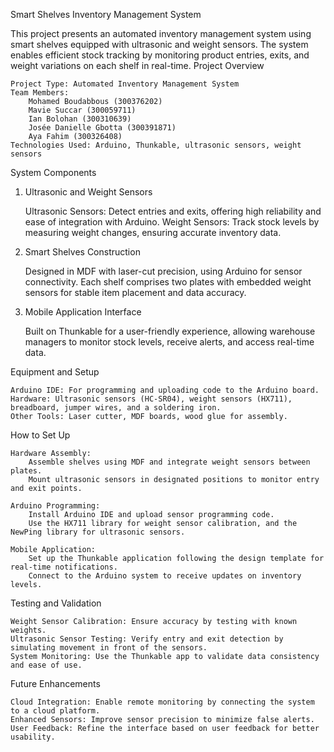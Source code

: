 Smart Shelves Inventory Management System

This project presents an automated inventory management system using smart shelves equipped with ultrasonic and weight sensors. The system enables efficient stock tracking by monitoring product entries, exits, and weight variations on each shelf in real-time.
Project Overview

    Project Type: Automated Inventory Management System
    Team Members:
        Mohamed Boudabbous (300376202)
        Mavie Succar (300059711)
        Ian Bolohan (300310639)
        Josée Danielle Gbotta (300391871)
        Aya Fahim (300326408)
    Technologies Used: Arduino, Thunkable, ultrasonic sensors, weight sensors

System Components
1. Ultrasonic and Weight Sensors

    Ultrasonic Sensors: Detect entries and exits, offering high reliability and ease of integration with Arduino.
    Weight Sensors: Track stock levels by measuring weight changes, ensuring accurate inventory data.

2. Smart Shelves Construction

    Designed in MDF with laser-cut precision, using Arduino for sensor connectivity.
    Each shelf comprises two plates with embedded weight sensors for stable item placement and data accuracy.

3. Mobile Application Interface

    Built on Thunkable for a user-friendly experience, allowing warehouse managers to monitor stock levels, receive alerts, and access real-time data.

Equipment and Setup

    Arduino IDE: For programming and uploading code to the Arduino board.
    Hardware: Ultrasonic sensors (HC-SR04), weight sensors (HX711), breadboard, jumper wires, and a soldering iron.
    Other Tools: Laser cutter, MDF boards, wood glue for assembly.

How to Set Up

    Hardware Assembly:
        Assemble shelves using MDF and integrate weight sensors between plates.
        Mount ultrasonic sensors in designated positions to monitor entry and exit points.

    Arduino Programming:
        Install Arduino IDE and upload sensor programming code.
        Use the HX711 library for weight sensor calibration, and the NewPing library for ultrasonic sensors.

    Mobile Application:
        Set up the Thunkable application following the design template for real-time notifications.
        Connect to the Arduino system to receive updates on inventory levels.

Testing and Validation

    Weight Sensor Calibration: Ensure accuracy by testing with known weights.
    Ultrasonic Sensor Testing: Verify entry and exit detection by simulating movement in front of the sensors.
    System Monitoring: Use the Thunkable app to validate data consistency and ease of use.

Future Enhancements

    Cloud Integration: Enable remote monitoring by connecting the system to a cloud platform.
    Enhanced Sensors: Improve sensor precision to minimize false alerts.
    User Feedback: Refine the interface based on user feedback for better usability.
